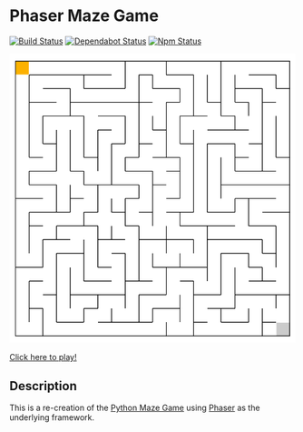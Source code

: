 # Phaser Maze Game

[![Build Status](https://travis-ci.org/WJXHenry/Phaser-Maze-Game.svg?branch=master)](https://travis-ci.org/WJXHenry/Phaser-Maze-Game)
[![Dependabot Status](https://api.dependabot.com/badges/status?host=github&repo=WJXHenry/Phaser-Maze-Game)](https://dependabot.com)
[![Npm Status](https://img.shields.io/badge/npm-v1.0.0-informational)](https://www.npmjs.com/package/phaser-maze-game)

[![Phaser Maze Game](/Phaser_Maze_Game.png)](https://wjxhenry.github.io/Phaser-Maze-Game)

[Click here to play!](https://wjxhenry.github.io/Phaser-Maze-Game)

## Description

This is a re-creation of the [Python Maze Game](https://github.com/WJXHenry/Python-Maze-Game) using [Phaser](https://phaser.io/phaser3) as the underlying framework.